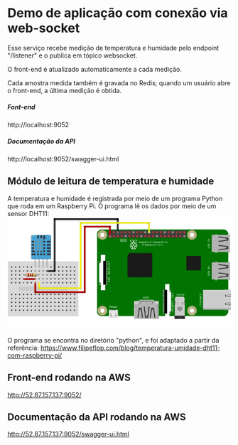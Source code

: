 # Demo de aplicação com conexão via web-socket

Esse serviço recebe medição de temperatura e humidade pelo endpoint "/listener" e o publica em tópico websocket. 

O front-end é atualizado automaticamente a cada medição.

Cada amostra medida também é gravada no Redis; quando um usuário abre o front-end, a última medição é obtida.


##### Font-end

http://localhost:9052


##### Documentação da API 

http://localhost:9052/swagger-ui.html


## Módulo de leitura de temperatura e humidade

A temperatura e humidade é registrada por meio de um programa Python que roda em um Raspberry Pi. 
O programa lê os dados por meio de um sensor DHT11:
![](DHT11-com-Raspberry.png)

O programa se encontra no diretório "python", e foi adaptado a partir da referência:
https://www.filipeflop.com/blog/temperatura-umidade-dht11-com-raspberry-pi/


## Front-end rodando na AWS
http://52.87.157.137:9052/


## Documentação da API rodando na AWS
http://52.87.157.137:9052/swagger-ui.html

